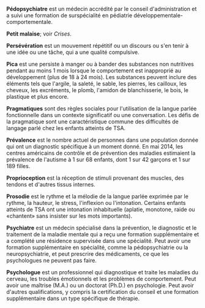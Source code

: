**Pédopsychiatre** est un médecin accrédité par le conseil d'administration et a suivi une formation de surspécialité en pédiatrie développementale-comportementale.

**Petit malaise**; voir *Crises*.

**Persévération** est un mouvement répétitif ou un discours ou s'en tenir à une idée ou une tâche, qui a une qualité compulsive.

**Pica** est une persiste à manger ou à bander des substances non nutritives pendant au moins 1 mois lorsque le comportement est inapproprié au développement (plus de 18 à 24 mois). Les substances peuvent inclure des éléments tels que l'argile, la saleté, le sable, les pierres, les cailloux, les cheveux, les excréments, le plomb, l'amidon de blanchisserie, le bois, le plastique et plus encore.

**Pragmatiques** sont des règles sociales pour l'utilisation de la langue parlée fonctionnelle dans un contexte significatif ou une conversation. Les défis de la pragmatique sont une caractéristique commune des difficultés de langage parlé chez les enfants atteints de TSA.

**Prévalence** est le nombre actuel de personnes dans une population donnée qui ont un diagnostic spécifique à un moment donné. En mai 2014, les centres américains de contrôle et de prévention des maladies estimaient la prévalence de l'autisme à 1 sur 68 enfants, dont 1 sur 42 garçons et 1 sur 189 filles.

**Proprioception** est la réception de stimuli provenant des muscles, des tendons et d'autres tissus internes.

**Prosodie** est le rythme et la mélodie de la langue parlée exprimée par le rythme, la hauteur, le stress, l'inflexion ou l'intonation. Certains enfants atteints de TSA ont une intonation inhabituelle (aplatie, monotone, raide ou «chantent» sans insister sur les mots importants).

**Psychiatre** est un médecin spécialisé dans la prévention, le diagnostic et le traitement de la maladie mentale qui a reçu une formation supplémentaire et a complété une résidence supervisée dans une spécialité. Peut avoir une formation supplémentaire en spécialité, comme la pédopsychiatrie ou la neuropsychiatrie, et peut prescrire des médicaments, ce que les psychologues ne peuvent pas faire.

**Psychologue** est un professionnel qui diagnostique et traite les maladies du cerveau, les troubles émotionnels et les problèmes de comportement. Peut avoir une maîtrise (M.A.) ou un doctorat (Ph.D.) en psychologie. Peut avoir d'autres qualifications, y compris la certification du conseil et une formation supplémentaire dans un type spécifique de thérapie.
